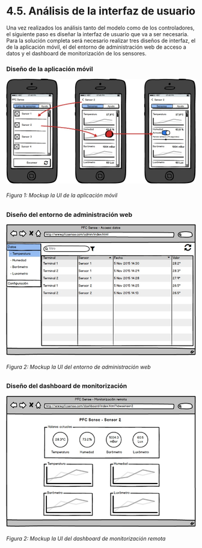 # 4.5. Análisis de la interfaz de usuario

Una vez realizados los análisis tanto del modelo como de los controladores, el siguiente paso es diseñar la interfaz de usuario que va a ser necesaria. Para la solución completa será necesario realizar tres diseños de interfaz, el de la aplicación móvil, el del entorno de administración web de acceso a datos y el dashboard de monitorización de los sensores.


### Diseño de la aplicación móvil

![Figura 1](./imagenes/mockup_app_movil.jpg)
###### *Figura 1: Mockup la UI de la aplicación móvil*


### Diseño del entorno de administración web

![Figura 2](./imagenes/mockup_acceso_datos_web.jpg)
###### *Figura 2: Mockup la UI del entorno de administración web*


### Diseño del dashboard de monitorización

![Figura 1](./imagenes/mockup_monitorizacion_remota.jpg)
###### *Figura 2: Mockup la UI del dashboard de monitorización remota*